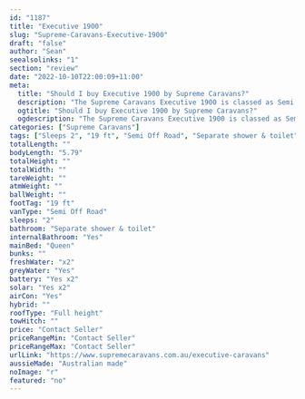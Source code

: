 ```yaml
---
id: "1187"
title: "Executive 1900"
slug: "Supreme-Caravans-Executive-1900"
draft: "false"
author: "Sean"
seealsolinks: "1"
section: "review"
date: "2022-10-10T22:00:09+11:00"
meta:
  title: "Should I buy Executive 1900 by Supreme Caravans?"
  description: "The Supreme Caravans Executive 1900 is classed as Semi Off Road, and sleeps 2 people. It is Australian made and comes in at 19 ft. It generally has Separate shower & toilet."
  ogtitle: "Should I buy Executive 1900 by Supreme Caravans?"
  ogdescription: "The Supreme Caravans Executive 1900 is classed as Semi Off Road, and sleeps 2 people. It is Australian made and comes in at 19 ft. It generally has Separate shower & toilet."
categories: ["Supreme Caravans"]
tags: ["Sleeps 2", "19 ft", "Semi Off Road", "Separate shower & toilet", "Full height", "Price Unknown", "Australian made"]
totalLength: ""
bodyLength: "5.79"
totalHeight: ""
totalWidth: ""
tareWeight: ""
atmWeight: ""
ballWeight: ""
footTag: "19 ft"
vanType: "Semi Off Road"
sleeps: "2"
bathroom: "Separate shower & toilet"
internalBathroom: "Yes"
mainBed: "Queen"
bunks: ""
freshWater: "x2"
greyWater: "Yes"
battery: "Yes x2"
solar: "Yes x2"
airCon: "Yes"
hybrid: ""
roofType: "Full height"
towHitch: ""
price: "Contact Seller"
priceRangeMin: "Contact Seller"
priceRangeMax: "Contact Seller"
urlLink: "https://www.supremecaravans.com.au/executive-caravans"
aussieMade: "Australian made"
noImage: "r"
featured: "no"
---
```

